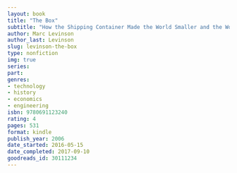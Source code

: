 ```yaml
---
layout: book
title: "The Box"
subtitle: "How the Shipping Container Made the World Smaller and the World Economy Bigger"
author: Marc Levinson
author_last: Levinson
slug: levinson-the-box
type: nonfiction
img: true
series: 
part: 
genres:
- technology
- history
- economics
- engineering
isbn: 9780691123240
rating: 4
pages: 531
format: kindle
publish_year: 2006
date_started: 2016-05-15
date_completed: 2017-09-10
goodreads_id: 30111234
---
```

